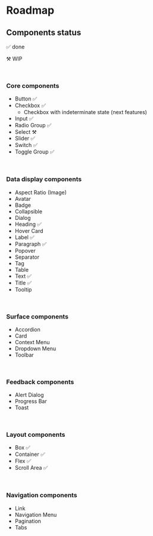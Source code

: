 # Roadmap

## Components status

✅ done

⚒️ WIP

<br>

### Core components

- Button ✅
- Checkbox ✅
  - Checkbox with indeterminate state (next features)
- Input ✅
- Radio Group ✅
- Select ⚒️
- Slider ✅
- Switch ✅
- Toggle Group ✅

<br>

### Data display components

- Aspect Ratio (Image)
- Avatar
- Badge
- Collapsible
- Dialog
- Heading ✅
- Hover Card
- Label ✅
- Paragraph ✅
- Popover
- Separator
- Tag
- Table
- Text ✅
- Title ✅
- Tooltip

<br>

### Surface components

- Accordion
- Card
- Context Menu
- Dropdown Menu
- Toolbar

<br>

### Feedback components

- Alert Dialog
- Progress Bar
- Toast

<br>

### Layout components

- Box ✅
- Container ✅
- Flex ✅
- Scroll Area ✅

<br>

### Navigation components

- Link
- Navigation Menu
- Pagination
- Tabs
